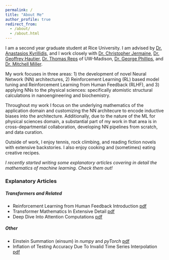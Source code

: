 ```yaml
---
permalink: /
title: "About Me"
author_profile: true
redirect_from: 
  - /about/
  - /about.html
---
```


I am a second year graduate student at Rice University. I am advised by [Dr. Anastasios Kyrillidis](https://akyrillidis.github.io/about/), and I work closely with [Dr. Christopher Jermaine](https://www.cs.rice.edu/~cmj4/), [Dr. Geoffrey Hautier](https://sites.dartmouth.edu/hautiergroup/), [Dr.  Thomas Reps](https://pages.cs.wisc.edu/~reps/) of UW-Madison, [Dr. George Phillips](https://www.phillipslab.org), and [Dr. Mitchell Miller](https://scholar.google.com/citations?user=waude4cAAAAJ&hl=en). 

My work focuses in three areas: 1) the development of novel Neural Network (NN) architectures, 2) Reinforcement Learning (RL) based model tuning and Reinforcement Learning from Human Feedback (RLHF), and 3) applying NNs to the physical sciences: specifically atomistic structural calculations in nanoengineering and biochemistry. 

Throughout my work I focus on the underlying mathematics of the application domain and customizing the NN architecure to encode inductive biases into the architecture. Additionally, due to the nature of the ML for physical sciences domain, a substantial part of my work in that area is in cross-departmental collaboration, developing NN pipelines from scratch, and data curation. 

Outside of work, I enjoy tennis, rock climbing, and reading fiction novels with extensive backstories. I also enjoy cooking and (sometimes) eating creative recipes. 

*I recently started writing some explanatory articles covering in detail the mathematics of machine learning. Check them out!*

### Explanatory Articles

##### Transformers and Related
- Reinforcement Learning from Human Feedback Introduction [pdf](../files/RLHFbase.pdf)
- Transformer Mathematics In Extensive Detail [pdf](../files/transformer.pdf)
- Deep Dive Into Attention Computations [pdf](../files/attention.pdf)

##### Other
- Einstein Summation (einsum) in *numpy* and *pyTorch* [pdf](../files/einsum.pdf)
- Inflation of Testing Accuracy Due To Invalid Time Series Interpolation [pdf](../files/interpolation.pdf)
